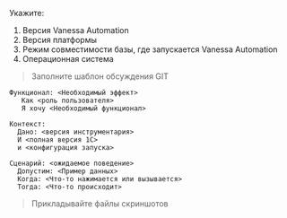 Укажите:
   1. Версия Vanessa Automation
   2. Версия платформы
   3. Режим совместимости базы, где запускается Vanessa Automation
   4. Операционная система

> Заполните шаблон обсуждения GIT


```Gherkin
Функционал: <Необходимый эффект>
   Как <роль пользователя>
   Я хочу <Необходимый функционал>

Контекст:
  Дано: <версия инструментария>
  И <полная версия 1С>
  и <конфигурация запуска>

Сценарий: <ожидаемое поведение>
  Допустим: <Пример данных>
  Когда: <Что-то нажимается или вызывается>
  Тогда: <Что-то происходит>

```

> Прикладывайте файлы скриншотов
